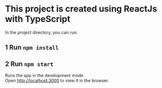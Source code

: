 # This project is created using ReactJs with TypeScript

In the project directory, you can run:

## 1 Run `npm install`

## 2 Run `npm start`

Runs the app in the development mode.\
Open [http://localhost:3000](http://localhost:3000) to view it in the browser.
